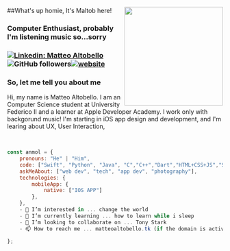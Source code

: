 ##What's up homie, It's Maltob here!
<img align='right' src="https://res.cloudinary.com/maltob03/image/upload/v1671302152/maltob_using_macbook_rejtsz.png" width="230">

<h3>Computer Enthusiast, probably I'm listening music so...sorry<h3>

[![Linkedin: Matteo Altobello](https://img.shields.io/badge/-Matteo_Altobello-blue?style=flat-square&logo=Linkedin&logoColor=white&link=https://www.linkedin.com/in/anmol-p-singh/)](https://www.linkedin.com/in/matteo-altobello-9a4797203/?lipi=urn%3Ali%3Apage%3Ad_flagship3_feed%3BcASwItA0RMOBCInjftXiKA%3D%3D/)![GitHub followers](https://img.shields.io/github/followers/Maltob03?label=Follow&style=social)[![website](https://img.shields.io/badge/Website-46a2f1.svg?&style=flat-square&logo=Google-Chrome&logoColor=white&link=https://anmolsingh.me/)](https://priceless-newton-8bfa4f.netlify.app/)








### So, let me tell you about me

Hi, my name is Matteo Altobello. I am an Computer Science student at University Federico II and a learner at Apple Developer Academy. I work only with backgorund music! I'm starting in iOS app design and development, and I'm learing about UX, User Interaction,



<br>



```javascript
const anmol = {
    pronouns: "He" | "Him",
    code: ["Swift", "Python", "Java", "C","C++","Dart","HTML+CSS+JS","SQL"],
    askMeAbout: ["web dev", "tech", "app dev", "photography"],
    technologies: {
        mobileApp: {
            native: ["IOS APP"]
        },
    },
    - 👀 I’m interested in ... change the world
	- 🌱 I’m currently learning ... how to learn while i sleep
	- 💞️ I’m looking to collaborate on ... Tony Stark
	- 📫 How to reach me ... matteoaltobello.tk (if the domain is active!!)

};
```


